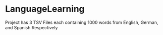 # LanguageLearning
Project has 3 TSV Files each containing 1000 words from English, German, and Spanish Respectively
